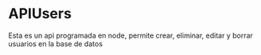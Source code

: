 # APIUsers

Esta es un api programada en node, permite crear, eliminar, editar y borrar usuarios en la base de datos